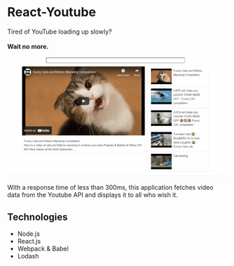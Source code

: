 # React-Youtube

Tired of YouTube loading up slowly? \
\
**Wait no more.** \
\
![Gif](https://github.com/faisal2754/React-Youtube/blob/main/ReactYoutube.gif)

With a response time of less than 300ms, this application fetches video data from the Youtube API and displays it to all who wish it.

## Technologies
- Node.js
- React.js
- Webpack & Babel
- Lodash
